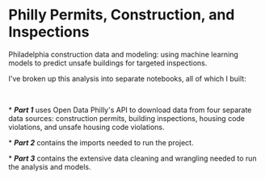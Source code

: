# Philly Permits, Construction, and Inspections

Philadelphia construction data and modeling: using machine learning models to predict unsafe buildings for targeted inspections.



I've broken up this analysis into separate notebooks, all of which I built:

&nbsp;

</p>

<space><space>*<space> **_Part 1_** uses Open Data Philly's API to download data from four separate data sources: construction permits, building inspections, housing code violations, and unsafe housing code violations. 


<space><space>*<space> **_Part 2_** contains the imports needed to run the project.

<space><space>*<space> **_Part 3_** contains the extensive data cleaning and wrangling needed to run the analysis and models.
